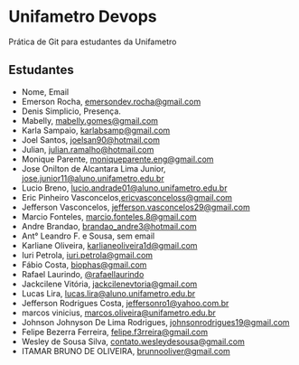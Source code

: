 # Unifametro Devops

Prática de Git para estudantes da Unifametro

## Estudantes
- Nome, Email
- Emerson Rocha, emersondev.rocha@gmail.com
- Denis Simplicio, Presença.
- Mabelly, mabelly.gomes@gmail.com
- Karla Sampaio, karlabsamp@gmail.com
- Joel Santos, joelsan90@hotmail.com
- Julian, julian.ramalho@hotmail.com
- Monique Parente, moniqueparente.eng@gmail.com
- Jose Onilton de Alcantara Lima Junior, jose.junior11@aluno.unifametro.edu.br
- Lucio Breno, lucio.andrade01@aluno.unifametro.edu.br
- Eric Pinheiro Vasconcelos,ericvasconceloss@gmail.com
- Jefferson Vasconcelos, jefferson.vasconcelos29@gmail.com
- Marcio Fonteles, marcio.fonteles.8@gmail.com
- Andre Brandao, brandao_andre3@hotmail.com
- Ant° Leandro F. e Sousa, sem email
- Karliane Oliveira, karlianeoliveira1d@gmail.com
- Iuri Petrola, iuri.petrola@gmail.com
- Fábio Costa, biophas@gmail.com
- Rafael Laurindo, [@rafaellaurindo](https://www.github.com/rafaellaurindo)
- Jackcilene Vitória, jackcilenevtoria@gmail.com
- Lucas Lira, lucas.lira@aluno.unifametro.edu.br
- Jefferson Rodrigues Costa, jeffersonro1@yahoo.com.br
- marcos vinicius, marcos.oliveira@unifametro.edu.br
- Johnson Johnyson De Lima Rodrigues, johnsonrodrigues19@gmail.com
- Felipe Bezerra Ferreira, felipe.f3rreira@gmail.com
- Wesley de Sousa Silva, contato.wesleydesousa@gmail.com
- ITAMAR BRUNO DE OLIVEIRA, brunnooliver@gmail.com
